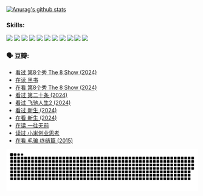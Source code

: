 
[![Anurag's github stats](https://github-readme-stats.vercel.app/api?username=w940853815)](https://github.com/anuraghazra/github-readme-stats)

### Skills:

<code><img height="32" src="https://cdn.jsdelivr.net/npm/simple-icons@v5/icons/python.svg"></code>
<code><img height="32" src="https://cdn.jsdelivr.net/npm/simple-icons@v5/icons/javascript.svg"></code>
<code><img height="32" src="https://cdn.jsdelivr.net/npm/simple-icons@v5/icons/django.svg"></code>
<code><img height="32" src="https://cdn.jsdelivr.net/npm/simple-icons@v5/icons/flask.svg"></code>
<code><img height="32" src="https://cdn.jsdelivr.net/npm/simple-icons@v5/icons/vuetify.svg"></code>
<code><img height="32" src="https://cdn.jsdelivr.net/npm/simple-icons@v5/icons/git.svg"></code>
<code><img height="32" src="https://cdn.jsdelivr.net/npm/simple-icons@v5/icons/docker.svg"></code>
<code><img height="32" src="https://cdn.jsdelivr.net/npm/simple-icons@v5/icons/postgresql.svg"></code>
<code><img height="32" src="https://cdn.jsdelivr.net/npm/simple-icons@v5/icons/elasticsearch.svg"></code>
<code><img height="32" src="https://cdn.jsdelivr.net/npm/simple-icons@v5/icons/macos.svg"></code>
<code><img height="32" src="https://cdn.jsdelivr.net/npm/simple-icons@v5/icons/linux.svg"></code>

### 🗣 豆瓣:

<!-- DOUBAN-ACTIVITIES:START -->
- [看过 第8个秀 The 8 Show‎ (2024)](https://www.douban.com/people/136069238/status/4622960077/?_i=17431459)
- [在读 黑书](https://www.douban.com/people/136069238/status/4621189759/?_i=17431459)
- [在看 第8个秀 The 8 Show‎ (2024)](https://www.douban.com/people/136069238/status/4619801154/?_i=17431459)
- [看过 第二十条‎ (2024)](https://www.douban.com/people/136069238/status/4618624208/?_i=17431460)
- [看过 飞驰人生2‎ (2024)](https://www.douban.com/people/136069238/status/4616048805/?_i=17431460)
- [看过 新生‎ (2024)](https://www.douban.com/people/136069238/status/4612373431/?_i=17431460)
- [在看 新生‎ (2024)](https://www.douban.com/people/136069238/status/4607441062/?_i=17431460)
- [在读 一往无前](https://www.douban.com/people/136069238/status/4590507310/?_i=17431460)
- [读过 小米创业思考](https://www.douban.com/people/136069238/status/4590506983/?_i=17431460)
- [在看 毛骗 终结篇‎ (2015)](https://www.douban.com/people/136069238/status/4581971924/?_i=17431460)
<!-- DOUBAN-ACTIVITIES:END -->


![Snake animation](https://raw.githubusercontent.com/w940853815/w940853815/output/github-contribution-grid-snake.svg)

<!--
**w940853815/w940853815** is a ✨ _special_ ✨ repository because its `README.md` (this file) appears on your GitHub profile.

Here are some ideas to get you started:

- 🔭 I’m currently working on ...
- 🌱 I’m currently learning ...
- 👯 I’m looking to collaborate on ...
- 🤔 I’m looking for help with ...
- 💬 Ask me about ...
- 📫 How to reach me: ...
- 😄 Pronouns: ...
- ⚡ Fun fact: ...
-->
